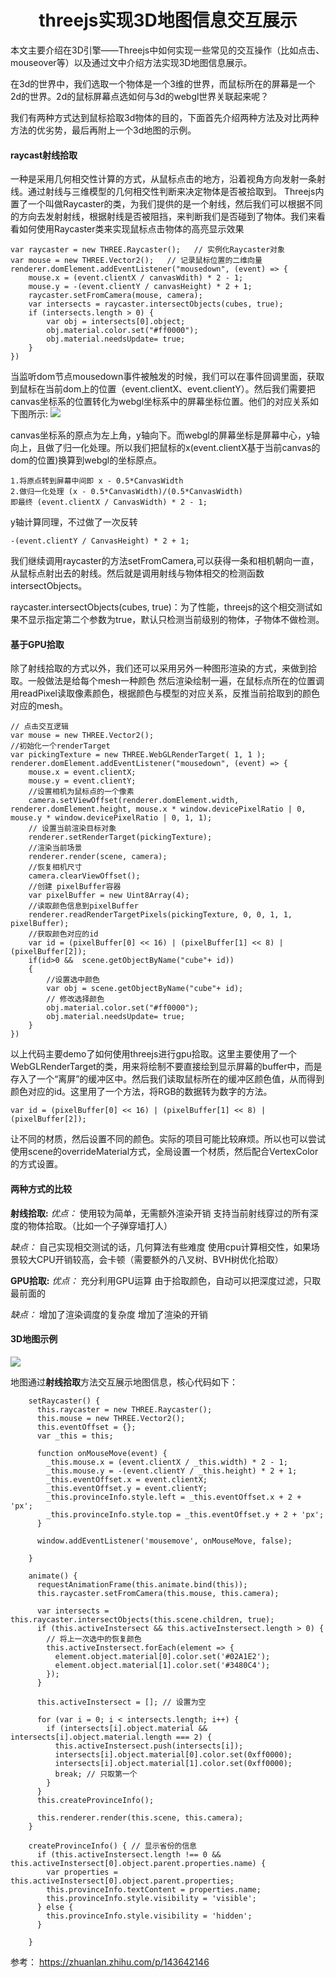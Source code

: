 # <center>**threejs实现3D地图信息交互展示**</center>
<article align="left" padding="0 12px">
本文主要介绍在3D引擎——Threejs中如何实现一些常见的交互操作（比如点击、mouseover等）以及通过文中介绍方法实现3D地图信息展示。

在3d的世界中，我们选取一个物体是一个3维的世界，而鼠标所在的屏幕是一个2d的世界。2d的鼠标屏幕点选如何与3d的webgl世界关联起来呢？  

我们有两种方式达到鼠标拾取3d物体的目的，下面首先介绍两种方法及对比两种方法的优劣势，最后再附上一个3d地图的示例。

#### raycast射线拾取
一种是采用几何相交性计算的方式，从鼠标点击的地方，沿着视角方向发射一条射线。通过射线与三维模型的几何相交性判断来决定物体是否被拾取到。 Threejs内置了一个叫做Raycaster的类，为我们提供的是一个射线，然后我们可以根据不同的方向去发射射线，根据射线是否被阻挡，来判断我们是否碰到了物体。我们来看看如何使用Raycaster类来实现鼠标点击物体的高亮显示效果
```
var raycaster = new THREE.Raycaster();   // 实例化Raycaster对象
var mouse = new THREE.Vector2();   // 记录鼠标位置的二维向量
renderer.domElement.addEventListener("mousedown", (event) => {
    mouse.x = (event.clientX / canvasWdith) * 2 - 1;
    mouse.y = -(event.clientY / canvasHeight) * 2 + 1;
    raycaster.setFromCamera(mouse, camera);
    var intersects = raycaster.intersectObjects(cubes, true);
    if (intersects.length > 0) {
        var obj = intersects[0].object;
        obj.material.color.set("#ff0000");
        obj.material.needsUpdate= true;
    }
})
```
当监听dom节点mousedown事件被触发的时候，我们可以在事件回调里面，获取到鼠标在当前dom上的位置（event.clientX、event.clientY）。然后我们需要把canvas坐标系的位置转化为webgl坐标系中的屏幕坐标位置。他们的对应关系如下图所示:
![](2021-10-14-17-12-14.png)

canvas坐标系的原点为左上角，y轴向下。而webgl的屏幕坐标是屏幕中心，y轴向上，且做了归一化处理。所以我们把鼠标的x(event.clientX基于当前canvas的dom的位置)换算到webgl的坐标原点。
```
1.将原点转到屏幕中间即 x - 0.5*CanvasWidth
2.做归一化处理 (x - 0.5*CanvasWidth)/(0.5*CanvasWidth)
即最终 (event.clientX / CanvasWidth) * 2 - 1;
```
y轴计算同理，不过做了一次反转
```
-(event.clientY / CanvasHeight) * 2 + 1;
```
我们继续调用raycaster的方法setFromCamera,可以获得一条和相机朝向一直，从鼠标点射出去的射线。然后就是调用射线与物体相交的检测函数intersectObjects。

 raycaster.intersectObjects(cubes, true)：为了性能，threejs的这个相交测试如果不显示指定第二个参数为true，默认只检测当前级别的物体，子物体不做检测。

#### 基于GPU拾取
除了射线拾取的方式以外，我们还可以采用另外一种图形渲染的方式，来做到拾取。一般做法是给每个mesh一种颜色 然后渲染绘制一遍，在鼠标点所在的位置调用readPixel读取像素颜色，根据颜色与模型的对应关系，反推当前拾取到的颜色对应的mesh。
```
// 点击交互逻辑 
var mouse = new THREE.Vector2();
//初始化一个renderTarget
var pickingTexture = new THREE.WebGLRenderTarget( 1, 1 );
renderer.domElement.addEventListener("mousedown", (event) => {
    mouse.x = event.clientX;
    mouse.y = event.clientY;
    //设置相机为鼠标点的一个像素
    camera.setViewOffset(renderer.domElement.width, renderer.domElement.height, mouse.x * window.devicePixelRatio | 0, mouse.y * window.devicePixelRatio | 0, 1, 1);
    // 设置当前渲染目标对象
    renderer.setRenderTarget(pickingTexture);
    //渲染当前场景
    renderer.render(scene, camera);  
    //恢复相机尺寸
    camera.clearViewOffset();
    //创建 pixelBuffer容器
    var pixelBuffer = new Uint8Array(4);
    //读取颜色信息到pixelBuffer
    renderer.readRenderTargetPixels(pickingTexture, 0, 0, 1, 1, pixelBuffer);
    //获取颜色对应的id
    var id = (pixelBuffer[0] << 16) | (pixelBuffer[1] << 8) | (pixelBuffer[2]);
    if(id>0 &&  scene.getObjectByName("cube"+ id))
    {
        //设置选中颜色
        var obj = scene.getObjectByName("cube"+ id);
        // 修改选择颜色
        obj.material.color.set("#ff0000");
        obj.material.needsUpdate= true; 
    } 
})
```
以上代码主要demo了如何使用threejs进行gpu拾取。这里主要使用了一个WebGLRenderTarget的类，用来将绘制不要直接绘到显示屏幕的buffer中，而是存入了一个“离屏”的缓冲区中。然后我们读取鼠标所在的缓冲区颜色值，从而得到颜色对应的id。这里用了一个方法，将RGB的数据转为数字的方法。
```
var id = (pixelBuffer[0] << 16) | (pixelBuffer[1] << 8) | (pixelBuffer[2]);
```
让不同的材质，然后设置不同的颜色。实际的项目可能比较麻烦。所以也可以尝试使用scene的overrideMaterial方式，全局设置一个材质，然后配合VertexColor的方式设置。

#### 两种方式的比较
**射线拾取:**
*优点：*
使用较为简单，无需额外渲染开销
支持当前射线穿过的所有深度的物体拾取。（比如一个子弹穿墙打人）

*缺点：*
自己实现相交测试的话，几何算法有些难度
使用cpu计算相交性，如果场景较大CPU开销较高，会卡顿（需要额外的八叉树、BVH树优化拾取）

**GPU拾取:**
*优点：*
充分利用GPU运算
由于拾取颜色，自动可以把深度过滤，只取最前面的

*缺点：*
增加了渲染调度的复杂度
增加了渲染的开销

#### 3D地图示例
![](map.gif)

地图通过**射线拾取**方法交互展示地图信息，核心代码如下：
```
    setRaycaster() {
      this.raycaster = new THREE.Raycaster();
      this.mouse = new THREE.Vector2();
      this.eventOffset = {};
      var _this = this;

      function onMouseMove(event) {
        _this.mouse.x = (event.clientX / _this.width) * 2 - 1;
        _this.mouse.y = -(event.clientY / _this.height) * 2 + 1;
        _this.eventOffset.x = event.clientX;
        _this.eventOffset.y = event.clientY;
        _this.provinceInfo.style.left = _this.eventOffset.x + 2 + 'px';
        _this.provinceInfo.style.top = _this.eventOffset.y + 2 + 'px';
      }

      window.addEventListener('mousemove', onMouseMove, false);

    }

    animate() {
      requestAnimationFrame(this.animate.bind(this));
      this.raycaster.setFromCamera(this.mouse, this.camera);

      var intersects = this.raycaster.intersectObjects(this.scene.children, true);
      if (this.activeInstersect && this.activeInstersect.length > 0) {
        // 将上一次选中的恢复颜色
        this.activeInstersect.forEach(element => {
          element.object.material[0].color.set('#02A1E2');
          element.object.material[1].color.set('#3480C4');
        });
      }

      this.activeInstersect = []; // 设置为空
      
      for (var i = 0; i < intersects.length; i++) {
        if (intersects[i].object.material && intersects[i].object.material.length === 2) {
          this.activeInstersect.push(intersects[i]);
          intersects[i].object.material[0].color.set(0xff0000);
          intersects[i].object.material[1].color.set(0xff0000);
          break; // 只取第一个
        }
      }
      this.createProvinceInfo();

      this.renderer.render(this.scene, this.camera);
    }

    createProvinceInfo() { // 显示省份的信息      
      if (this.activeInstersect.length !== 0 && this.activeInstersect[0].object.parent.properties.name) {
        var properties = this.activeInstersect[0].object.parent.properties;
        this.provinceInfo.textContent = properties.name;
        this.provinceInfo.style.visibility = 'visible';
      } else {
        this.provinceInfo.style.visibility = 'hidden';
      }

    }

```
参考： https://zhuanlan.zhihu.com/p/143642146
</article>